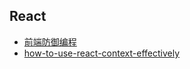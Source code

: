 ## React 
- [前端防御编程](https://juejin.cn/post/6844904014581088270#heading-9)
- [how-to-use-react-context-effectively](https://kentcdodds.com/blog/how-to-use-react-context-effectively)
